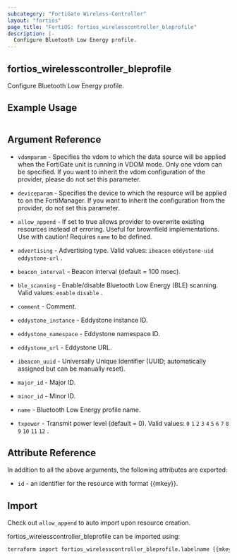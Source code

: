 ```yaml
---
subcategory: "FortiGate Wireless-Controller"
layout: "fortios"
page_title: "FortiOS: fortios_wirelesscontroller_bleprofile"
description: |-
  Configure Bluetooth Low Energy profile.
---
```


## fortios_wirelesscontroller_bleprofile
Configure Bluetooth Low Energy profile.

## Example Usage

```hcl

```

## Argument Reference
* `vdomparam` - Specifies the vdom to which the data source will be applied when the FortiGate unit is running in VDOM mode. Only one vdom can be specified. If you want to inherit the vdom configuration of the provider, please do not set this parameter.
* `deviceparam` - Specifies the device to which the resource will be applied to on the FortiManager. If you want to inherit the configuration from the provider, do not set this parameter.
* `allow_append` - If set to true allows provider to overwrite existing resources instead of erroring. Useful for brownfield implementations. Use with caution! Requires `name` to be defined.

* `advertising` - Advertising type. Valid values: `ibeacon` `eddystone-uid` `eddystone-url` .
* `beacon_interval` - Beacon interval (default = 100 msec).
* `ble_scanning` - Enable/disable Bluetooth Low Energy (BLE) scanning. Valid values: `enable` `disable` .
* `comment` - Comment.
* `eddystone_instance` - Eddystone instance ID.
* `eddystone_namespace` - Eddystone namespace ID.
* `eddystone_url` - Eddystone URL.
* `ibeacon_uuid` - Universally Unique Identifier (UUID; automatically assigned but can be manually reset).
* `major_id` - Major ID.
* `minor_id` - Minor ID.
* `name` - Bluetooth Low Energy profile name.
* `txpower` - Transmit power level (default = 0). Valid values: `0` `1` `2` `3` `4` `5` `6` `7` `8` `9` `10` `11` `12` .

## Attribute Reference

In addition to all the above arguments, the following attributes are exported:
* `id` - an identifier for the resource with format {{mkey}}.

## Import

Check out `allow_append` to auto import upon resource creation.

fortios_wirelesscontroller_bleprofile can be imported using:
```sh
terraform import fortios_wirelesscontroller_bleprofile.labelname {{mkey}}
```
